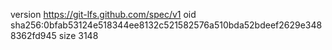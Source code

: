 version https://git-lfs.github.com/spec/v1
oid sha256:0bfab53124e518344ee8132c521582576a510bda52bdeef2629e3488362fd945
size 3148
